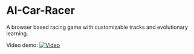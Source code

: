 # AI-Car-Racer
A browser based racing game with customizable tracks and evolutionary learning.

Video demo:
[![Video](https://github-production-user-asset-6210df.s3.amazonaws.com/73358946/264179178-f28eaa65-4aab-4c17-abf9-db330f3262b9.png)](https://www.youtube.com/watch?v=inHhTo8XcOs)
